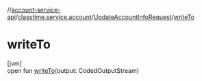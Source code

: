 //[account-service-api](../../../index.md)/[classtime.service.account](../index.md)/[UpdateAccountInfoRequest](index.md)/[writeTo](write-to.md)

# writeTo

[jvm]\
open fun [writeTo](write-to.md)(output: CodedOutputStream)

